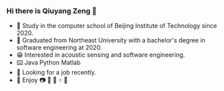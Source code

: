 ### Hi there is Qiuyang Zeng 👋

<!--
**Jndoi/Jndoi** is a ✨ _special_ ✨ repository because its `README.md` (this file) appears on your GitHub profile.

Here are some ideas to get you started:

- 🔭 I’m currently working on ...
- 🌱 I’m currently learning ...
- 👯 I’m looking to collaborate on ...
- 🤔 I’m looking for help with ...
- 💬 Ask me about ...
- 📫 How to reach me: ...
- 😄 Pronouns: ...
- ⚡ Fun fact: ...
-->
- 👻 Study in the computer school of Beijing Institute of Technology since 2020.
- 🥳 Graduated from Northeast University with a bachelor's degree in software engineering at 2020.
- 😁 Interested in acoustic sensing and software engineering.
- ⌨️ Java Python Matlab
- 🎯 Looking for a job recently.
- 🎉 Enjoy 📷 🏓 🏸 🀄 🎤
